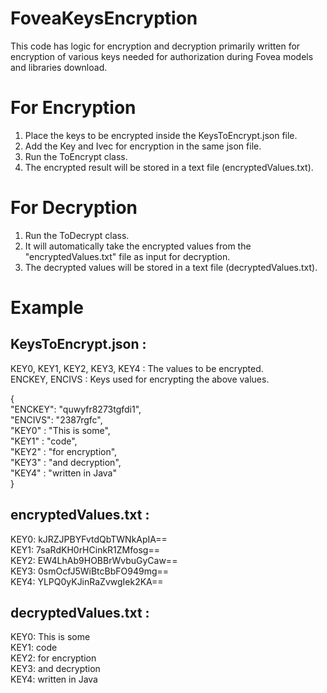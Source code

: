 # FoveaKeysEncryption
This code has logic for encryption and decryption primarily written for encryption of various keys needed for authorization during Fovea models and libraries download.

# For Encryption
1. Place the keys to be encrypted inside the KeysToEncrypt.json file.
2. Add the Key and Ivec for encryption in the same json file.
3. Run the ToEncrypt class.
4. The encrypted result will be stored in a text file (encryptedValues.txt).

# For Decryption
1. Run the ToDecrypt class.
2. It will automatically take the encrypted values from the "encryptedValues.txt" file as input for decryption.
3. The decrypted values will be stored in a text file (decryptedValues.txt).

# Example

## KeysToEncrypt.json :

KEY0, KEY1, KEY2, KEY3, KEY4 : The values to be encrypted. <br/>
ENCKEY, ENCIVS : Keys used for encrypting the above values. <br/>

{ <br/>
"ENCKEY": "quwyfr8273tgfdi1", <br/>
"ENCIVS": "2387rgfc", <br/>
"KEY0" : "This is some", <br/>
"KEY1" : "code", <br/>
"KEY2" : "for encryption", <br/>
"KEY3" : "and decryption", <br/>
"KEY4" : "written in Java" <br/>
} <br/>


## encryptedValues.txt :<br/>

KEY0: kJRZJPBYFvtdQbTWNkApIA== <br/>
KEY1: 7saRdKH0rHCinkR1ZMfosg== <br/>
KEY2: EW4LhAb9HOBBrWvbuGyCaw== <br/>
KEY3: 0smOcfJ5WiBtcBbFO949mg== <br/>
KEY4: YLPQ0yKJinRaZvwgIek2KA== <br/>


## decryptedValues.txt :

KEY0: This is some <br/>
KEY1: code <br/>
KEY2: for encryption <br/>
KEY3: and decryption <br/>
KEY4: written in Java <br/>


